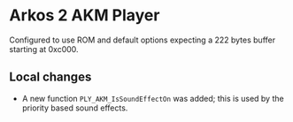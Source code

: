 # Arkos 2 AKM Player

Configured to use ROM and default options expecting a 222 bytes buffer starting
at 0xc000.

## Local changes

 - A new function `PLY_AKM_IsSoundEffectOn` was added; this is used by the
   priority based sound effects.

